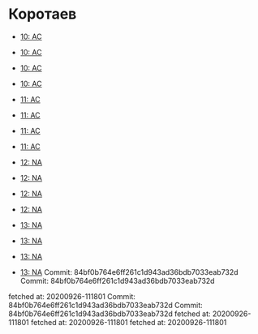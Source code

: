 # Коротаев
- [10: AC](10.md)
- [10: AC](10.md)
- [10: AC](10.md)
- [10: AC](10.md)
- [11: AC](11.md)
- [11: AC](11.md)
- [11: AC](11.md)
- [11: AC](11.md)
- [12: NA](12.md)
- [12: NA](12.md)
- [12: NA](12.md)
- [12: NA](12.md)
- [13: NA](13.md)
- [13: NA](13.md)


- [13: NA](13.md)
- [13: NA](13.md)
Commit: 84bf0b764e6ff261c1d943ad36bdb7033eab732d
Commit: 84bf0b764e6ff261c1d943ad36bdb7033eab732d


 fetched at: 20200926-111801
Commit: 84bf0b764e6ff261c1d943ad36bdb7033eab732d
Commit: 84bf0b764e6ff261c1d943ad36bdb7033eab732d
 fetched at: 20200926-111801
 fetched at: 20200926-111801
 fetched at: 20200926-111801
